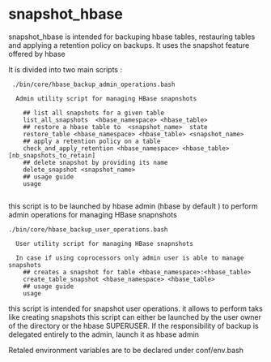 # snapshot_hbase
snapshot_hbase is intended for backuping hbase tables, restauring tables
and applying a retention policy on backups.
It uses the snapshot feature offered by hbase

It is divided into two main scripts :

```
 ./bin/core/hbase_backup_admin_operations.bash 

  Admin utility script for managing HBase snapnshots

    ## list all snapshots for a given table
    list_all_snapshots  <hbase_namespace> <hbase_table>
    ## restore a hbase table to  <snapshot_name>  state
    restore_table <hbase_namespace> <hbase_table> <snapshot_name>
    ## apply a retention policy on a table
    check_and_apply_retention <hbase_namespace> <hbase_table> [nb_snapshots_to_retain]
    ## delete snapshot by providing its name
    delete_snapshot <snapshot_name>
    ## usage guide
    usage


```
this script is to be launched by hbase admin (hbase by default ) to perform
admin operations for managing HBase snapnshots

```
./bin/core/hbase_backup_user_operations.bash

  User utility script for managing HBase snapnshots
  
  In case if using coprocessors only admin user is able to manage snapshots
    ## creates a snapshot for table <hbase_namespace>:<hbase_table>
    create_table_snapshot <hbase_namespace> <hbase_table>
    ## usage guide
    usage

```
this script is intended for snapshot user operations. it allows to perform
taks like  creating snapshots
this script can either be launched by the user owner of the directory
or the hbase SUPERUSER. If the responsibility of backup is delegated entirely
to the admin, launch it as hbase admin



Retaled environment variables are to be declared under conf/env.bash
